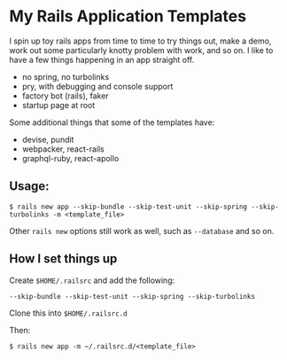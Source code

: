 # My Rails Application Templates

I spin up toy rails apps from time to time to try things out, make a demo, work out some particularly knotty problem with work, and so on. I like to have a few things happening in an app straight off.


* no spring, no turbolinks
* pry, with debugging and console support
* factory bot (rails), faker
* startup page at root

Some additional things that some of the templates have:

* devise, pundit
* webpacker, react-rails
* graphql-ruby, react-apollo

## Usage:

    $ rails new app --skip-bundle --skip-test-unit --skip-spring --skip-turbolinks -m <template_file>

Other `rails new` options still work as well, such as `--database` and so on.

## How I set things up

Create `$HOME/.railsrc` and add the following:

```
--skip-bundle --skip-test-unit --skip-spring --skip-turbolinks
```

Clone this into `$HOME/.railsrc.d`

Then:

    $ rails new app -m ~/.railsrc.d/<template_file>

